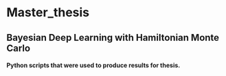 # Master_thesis

## Bayesian Deep Learning with Hamiltonian Monte Carlo

#### Python scripts that were used to produce results for thesis. 
